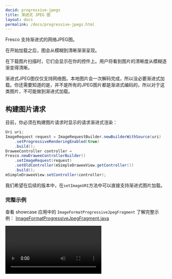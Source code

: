 ```yaml
---
docid: progressive-jpegs
title: 渐进式 JPEG 图
layout: docs
permalink: /docs/progressive-jpegs.html
---
```


Fresco 支持渐进式的网络JPEG图。

在开始加载之后，图会从模糊到清晰渐渐呈现。

在下载图片扫描时，它们会显示在你的控件上。用户将看到图片的清晰度从模糊逐渐变得清晰。

渐进式JPEG图仅仅支持网络图。本地图片会一次解码完成，所以没必要渐进式加载。你还需要知道的是，并不是所有的JPEG图片都是渐进式编码的，所以对于这类图片，不可能做到渐进式加载。

## 构建图片请求

目前，你必须在构建图片请求时显示的请求渐进式渲染：

```java
Uri uri;
ImageRequest request = ImageRequestBuilder.newBuilderWithSource(uri)
    .setProgressiveRenderingEnabled(true)
    .build();
DraweeController controller = 
Fresco.newDraweeControllerBuilder()
    .setImageRequest(request)
    .setOldController(mSimpleDraweeView.getController())
    .build();
mSimpleDraweeView.setController(controller);
```

我们希望在后续的版本中，在`setImageURI`方法中可以直接支持渐进式图片加载。

### 完整示例

查看 showcase 应用中的 `ImageFormatProgressiveJpegFragment` 了解完整示例：
[ImageFormatProgressiveJpegFragment.java](https://github.com/facebook/fresco/blob/master/samples/showcase/src/main/java/com/facebook/fresco/samples/showcase/imageformat/pjpeg/ImageFormatProgressiveJpegFragment.java)

<video controls="" autoplay="">
  <source src="/static/videos/01-progressive-jpegs.mp4" type="video/mp4">
</video>
